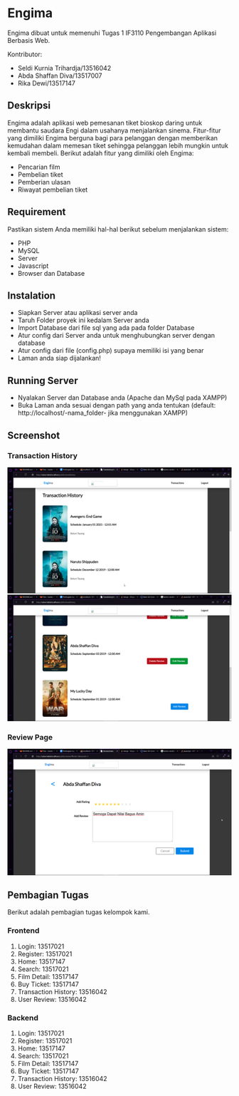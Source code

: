 # Engima
Engima dibuat untuk memenuhi Tugas 1 IF3110 Pengembangan Aplikasi Berbasis Web.

Kontributor:
* Seldi Kurnia Trihardja/13516042
* Abda Shaffan Diva/13517007
* Rika Dewi/13517147
## Deskripsi 
Engima adalah aplikasi web pemesanan tiket bioskop daring untuk membantu saudara Engi dalam usahanya menjalankan sinema.
Fitur-fitur yang dimiliki Engima berguna bagi para pelanggan dengan memberikan kemudahan dalam memesan tiket sehingga pelanggan lebih mungkin untuk kembali membeli.
Berikut adalah fitur yang dimiliki oleh Engima:
* Pencarian film
* Pembelian tiket
* Pemberian ulasan
* Riwayat pembelian tiket
 
## Requirement
Pastikan sistem Anda memiliki hal-hal berikut sebelum menjalankan sistem:
* PHP 
* MySQL
* Server
* Javascript
* Browser dan Database

## Instalation
* Siapkan Server atau aplikasi server anda
* Taruh Folder proyek ini kedalam Server anda
* Import Database dari file sql yang ada pada folder Database
* Atur config dari Server anda untuk menghubungkan server dengan database
* Atur config dari file (config.php) supaya memiliki isi yang benar
* Laman anda siap dijalankan!

## Running Server
* Nyalakan Server dan Database anda (Apache dan MySql pada XAMPP)
* Buka Laman anda sesuai dengan path yang anda tentukan (default: http://localhost/-nama_folder- jika menggunakan XAMPP)

## Screenshot

### Transaction History
![trans1](./Screenshots/TransHistory1.png)
![trans2](./Screenshots/TransHistory2.png)

### Review Page
![review](./Screenshots/Review.png)

## Pembagian Tugas
Berikut adalah pembagian tugas kelompok kami.
### Frontend
1. Login: 13517021
2. Register: 13517021
3. Home: 13517147
4. Search: 13517021
5. Film Detail: 13517147
6. Buy Ticket: 13517147
7. Transaction History: 13516042
8. User Review: 13516042

### Backend
1. Login: 13517021
2. Register: 13517021
3. Home: 13517147
4. Search: 13517021
5. Film Detail: 13517147
6. Buy Ticket: 13517147
7. Transaction History: 13516042
8. User Review: 13516042
